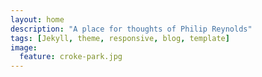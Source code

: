 ```yaml
---
layout: home
description: "A place for thoughts of Philip Reynolds"
tags: [Jekyll, theme, responsive, blog, template]
image:
  feature: croke-park.jpg
---
```

